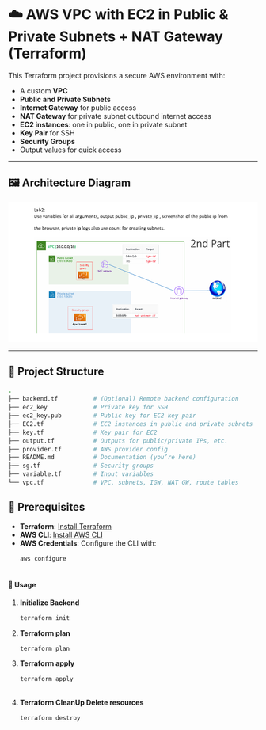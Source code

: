 # ☁️ AWS VPC with EC2 in Public & Private Subnets + NAT Gateway (Terraform)

This Terraform project provisions a secure AWS environment with:

- A custom **VPC**
- **Public and Private Subnets**
- **Internet Gateway** for public access
- **NAT Gateway** for private subnet outbound internet access
- **EC2 instances**: one in public, one in private subnet
- **Key Pair** for SSH
- **Security Groups**
- Output values for quick access

---

## 🖼️ Architecture Diagram

![Architecture Diagram](lab2.png)

---

## 📁 Project Structure

```bash
.
├── backend.tf          # (Optional) Remote backend configuration
├── ec2_key             # Private key for SSH
├── ec2_key.pub         # Public key for EC2 key pair
├── EC2.tf              # EC2 instances in public and private subnets
├── key.tf              # Key pair for EC2
├── output.tf           # Outputs for public/private IPs, etc.
├── provider.tf         # AWS provider config
├── README.md           # Documentation (you’re here)
├── sg.tf               # Security groups
├── variable.tf         # Input variables
└── vpc.tf              # VPC, subnets, IGW, NAT GW, route tables
```

## 🔧 Prerequisites
- **Terraform**: [Install Terraform](https://www.terraform.io/downloads)
- **AWS CLI**: [Install AWS CLI](https://docs.aws.amazon.com/cli/latest/userguide/getting-started-install.html)
- **AWS Credentials**: Configure the CLI with:
  ```bash
  aws configure



#### 🚀 Usage


1. **Initialize Backend**
   ```bash
   terraform init

2. **Terraform plan**
   ```bash
   terraform plan   


3. **Terraform apply**
   ```bash
   terraform apply 



3. **Terraform CleanUp Delete resources**
   ```bash
   terraform destroy